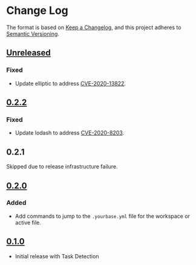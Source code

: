 # Change Log

The format is based on [Keep a Changelog](https://keepachangelog.com/en/1.0.0/),
and this project adheres to [Semantic Versioning](https://semver.org/spec/v2.0.0.html).

## [Unreleased]

[Unreleased]: https://github.com/yourbase/yourbase-vscode/compare/v0.2.2...HEAD

### Fixed

- Update elliptic to address [CVE-2020-13822][].

[CVE-2020-13822]: https://github.com/advisories/GHSA-vh7m-p724-62c2

## [0.2.2][]

[0.2.2]: https://github.com/yourbase/yourbase-vscode/releases/tag/v0.2.2

### Fixed

- Update lodash to address [CVE-2020-8203][].

[CVE-2020-8203]: https://github.com/advisories/GHSA-p6mc-m468-83gw

## 0.2.1

Skipped due to release infrastructure failure.

## [0.2.0][]

### Added

- Add commands to jump to the `.yourbase.yml` file for the workspace or
  active file.

[0.2.0]: https://github.com/yourbase/yourbase-vscode/releases/tag/v0.2.0

## [0.1.0][]

- Initial release with Task Detection

[0.1.0]: https://github.com/yourbase/yourbase-vscode/releases/tag/v0.1.0
